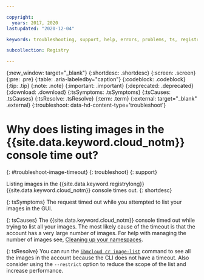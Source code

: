 ```yaml
---

copyright:
  years: 2017, 2020
lastupdated: "2020-12-04"

keywords: troubleshooting, support, help, errors, problems, ts, registry, listing images times out, GUI

subcollection: Registry

---
```


{:new_window: target="_blank"}
{:shortdesc: .shortdesc}
{:screen: .screen}
{:pre: .pre}
{:table: .aria-labeledby="caption"}
{:codeblock: .codeblock}
{:tip: .tip}
{:note: .note}
{:important: .important}
{:deprecated: .deprecated}
{:download: .download}
{:tsSymptoms: .tsSymptoms}
{:tsCauses: .tsCauses}
{:tsResolve: .tsResolve}
{:term: .term}
{:external: target="_blank" .external}
{:troubleshoot: data-hd-content-type='troubleshoot'}

# Why does listing images in the {{site.data.keyword.cloud_notm}} console time out?
{: #troubleshoot-image-timeout}
{: troubleshoot}
{: support}

Listing images in the {{site.data.keyword.registrylong}} {{site.data.keyword.cloud_notm}} console times out.
{: shortdesc}

{: tsSymptoms}
The request timed out while you attempted to list your images in the GUI.

{: tsCauses}
The {{site.data.keyword.cloud_notm}} console timed out while trying to list all your images. The most likely cause of the timeout is that the account has a very large number of images. For help with managing the number of images see, [Cleaning up your namespaces](/docs/Registry?topic=Registry-registry_retention).

{: tsResolve}
You can run the [`ibmcloud cr image-list`](/docs/Registry?topic=container-registry-cli-plugin-containerregcli#bx_cr_image_list) command to see all the images in the account because the CLI does not have a timeout. Also consider using the `--restrict` option to reduce the scope of the list and increase performance.
